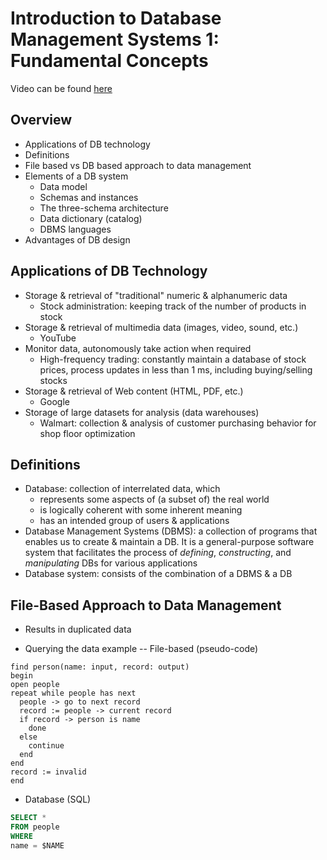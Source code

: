 # Introduction to Database Management Systems 1: Fundamental Concepts

Video can be found [here](https://www.youtube.com/watch?v=6u2zsJOJ_GE)

## Overview

- Applications of DB technology
- Definitions
- File based vs DB based approach to data management
- Elements of a DB system
  - Data model
  - Schemas and instances
  - The three-schema architecture
  - Data dictionary (catalog)
  - DBMS languages
- Advantages of DB design

## Applications of DB Technology

- Storage & retrieval of "traditional" numeric & alphanumeric data
  - Stock administration: keeping track of the number of products in stock
- Storage & retrieval of multimedia data (images, video, sound, etc.)
  - YouTube
- Monitor data, autonomously take action when required
  - High-frequency trading: constantly maintain a database of stock prices,
    process updates in less than 1 ms, including buying/selling stocks
- Storage & retrieval of Web content (HTML, PDF, etc.)
  - Google
- Storage of large datasets for analysis (data warehouses)
  - Walmart: collection & analysis of customer purchasing behavior for shop
    floor optimization

## Definitions

- Database: collection of interrelated data, which
  - represents some aspects of (a subset of) the real world
  - is logically coherent with some inherent meaning
  - has an intended group of users & applications
- Database Management Systems (DBMS): a collection of programs that enables us
  to create & maintain a DB. It is a general-purpose software system that
  facilitates the process of *defining*, *constructing*, and *manipulating* DBs
  for various applications
- Database system: consists of the combination of a DBMS & a DB

## File-Based Approach to Data Management

- Results in duplicated data

- Querying the data example
  -- File-based (pseudo-code)
```
find person(name: input, record: output)
begin
open people
repeat while people has next
  people -> go to next record
  record := people -> current record
  if record -> person is name
    done
  else
    continue
  end
end
record := invalid
end
```

  - Database (SQL)

```sql
SELECT *
FROM people
WHERE
name = $NAME
```

